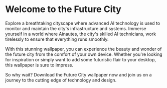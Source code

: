 <!--
Write me markdown content of website with wallpaper:

"A futuristic cityscape where Ainautes use advanced AI technology to monitor and maintain the city's infrastructure and systems."

The header of the page should not be copy of the text but rather a real content of the website which is using this wallpaper.
-->

<!--font:Roboto-->

# Welcome to the Future City

Explore a breathtaking cityscape where advanced AI technology is used to monitor and maintain the city's infrastructure and systems. Immerse yourself in a world where Ainautes, the city's skilled AI technicians, work tirelessly to ensure that everything runs smoothly.

With this stunning wallpaper, you can experience the beauty and wonder of the future city from the comfort of your own device. Whether you're looking for inspiration or simply want to add some futuristic flair to your desktop, this wallpaper is sure to impress.

So why wait? Download the Future City wallpaper now and join us on a journey to the cutting edge of technology and design.
